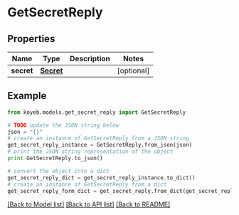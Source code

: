 # GetSecretReply


## Properties
Name | Type | Description | Notes
------------ | ------------- | ------------- | -------------
**secret** | [**Secret**](Secret.md) |  | [optional] 

## Example

```python
from koyeb.models.get_secret_reply import GetSecretReply

# TODO update the JSON string below
json = "{}"
# create an instance of GetSecretReply from a JSON string
get_secret_reply_instance = GetSecretReply.from_json(json)
# print the JSON string representation of the object
print GetSecretReply.to_json()

# convert the object into a dict
get_secret_reply_dict = get_secret_reply_instance.to_dict()
# create an instance of GetSecretReply from a dict
get_secret_reply_form_dict = get_secret_reply.from_dict(get_secret_reply_dict)
```
[[Back to Model list]](../README.md#documentation-for-models) [[Back to API list]](../README.md#documentation-for-api-endpoints) [[Back to README]](../README.md)



